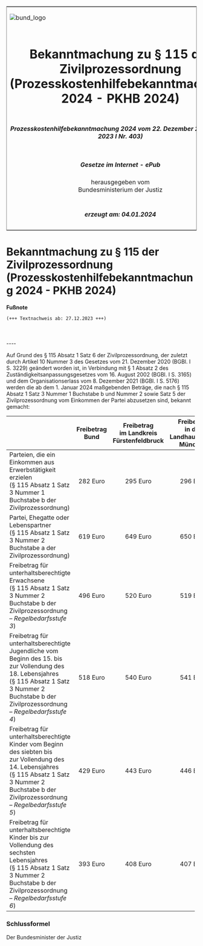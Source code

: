 <span id="DECKBLATT.html"></span>

<table border="0" frame="border" width="100%">

<tr valign="top">

<td align="left">

![bund\_logo](BfJ_2021_Web_de_de.gif)

</td>

<td align="right">

 

</td>

</tr>

<tr align="center" valign="middle">

<td colspan="2">

# Bekanntmachung zu § 115 der Zivilprozessordnung (Prozesskostenhilfebekanntmachung 2024 - PKHB 2024)

</td>

</tr>

<tr align="center" valign="middle">

<td colspan="2">

##### Prozesskostenhilfebekanntmachung 2024 vom 22. Dezember 2023 (BGBl. 2023 I Nr. 403)

</td>

</tr>

<tr align="center" valign="middle">

<td colspan="2">

  
  

##### Gesetze im Internet - ePub  
  
herausgegeben vom  
Bundesministerium der Justiz

</td>

</tr>

<tr align="center" valign="bottom">

<td colspan="2">

  
  

##### erzeugt am: 04.01.2024

</td>

</tr>

</table>

<span id="BJNR1930A0023.html"></span>

# Bekanntmachung zu § 115 der Zivilprozessordnung (Prozesskostenhilfebekanntmachung 2024 - PKHB 2024)

<div>

  
**Fußnote**

<div class="jnhtml">

<div>

<div class="jurAbsatz">

  

``` 
(+++ Textnachweis ab: 27.12.2023 +++)

 
```

</div>

</div>

</div>

</div>

<span id="BJNR1930A0023BJNE000100000.html"></span>

###   
\----

<div>

<div class="jnhtml">

<div>

<div class="jurAbsatz">

Auf Grund des § 115 Absatz 1 Satz 6 der Zivilprozessordnung, der zuletzt
durch Artikel 10 Nummer 3 des Gesetzes vom 21. Dezember 2020 (BGBl. I S.
3229) geändert worden ist, in Verbindung mit § 1 Absatz 2 des
Zuständigkeitsanpassungsgesetzes vom 16. August 2002 (BGBl. I S. 3165)
und dem Organisationserlass vom 8. Dezember 2021 (BGBl. I S. 5176)
werden die ab dem 1. Januar 2024 maßgebenden Beträge, die nach § 115
Absatz 1 Satz 3 Nummer 1 Buchstabe b und Nummer 2 sowie Satz 5 der
Zivilprozessordnung vom Einkommen der Partei abzusetzen sind, bekannt
gemacht:

</div>

<table style="width:99%;">
<colgroup>
<col style="width: 39%" />
<col style="width: 12%" />
<col style="width: 12%" />
<col style="width: 12%" />
<col style="width: 12%" />
<col style="width: 12%" />
</colgroup>
<thead>
<tr class="header">
<th style="text-align: left;"> </th>
<th style="text-align: center;">Freibetrag<br />
Bund</th>
<th style="text-align: center;">Freibetrag<br />
im Landkreis<br />
Fürstenfeldbruck</th>
<th style="text-align: center;">Freibetrag<br />
in der<br />
Landhauptstadt<br />
München</th>
<th style="text-align: center;">Freibetrag<br />
im Landkreis<br />
München</th>
<th style="text-align: center;">Freibetrag<br />
im Landkreis<br />
Starnberg</th>
</tr>
</thead>
<tbody>
<tr class="odd">
<td style="text-align: left;">Parteien, die ein Einkommen aus<br />
Erwerbstätigkeit erzielen<br />
(§ 115 Absatz 1 Satz 3 Nummer 1<br />
Buchstabe b der Zivilprozessordnung)</td>
<td style="text-align: center;">282 Euro</td>
<td style="text-align: center;">295 Euro</td>
<td style="text-align: center;">296 Euro</td>
<td style="text-align: center;">290 Euro</td>
<td style="text-align: center;">297 Euro</td>
</tr>
<tr class="even">
<td style="text-align: left;">Partei, Ehegatte oder Lebenspartner<br />
(§ 115 Absatz 1 Satz 3 Nummer 2<br />
Buchstabe a der Zivilprozessordnung)</td>
<td style="text-align: center;">619 Euro</td>
<td style="text-align: center;">649 Euro</td>
<td style="text-align: center;">650 Euro</td>
<td style="text-align: center;">637 Euro</td>
<td style="text-align: center;">652 Euro</td>
</tr>
<tr class="odd">
<td style="text-align: left;">Freibetrag für unterhaltsberechtigte<br />
Erwachsene<br />
(§ 115 Absatz 1 Satz 3 Nummer 2<br />
Buchstabe b der Zivilprozessordnung – <span style="font-style:italic;">Regelbedarfsstufe 3</span>)</td>
<td style="text-align: center;">496 Euro</td>
<td style="text-align: center;">520 Euro</td>
<td style="text-align: center;">519 Euro</td>
<td style="text-align: center;">510 Euro</td>
<td style="text-align: center;">523 Euro</td>
</tr>
<tr class="even">
<td style="text-align: left;">Freibetrag für unterhaltsberechtigte<br />
Jugendliche vom Beginn des 15. bis<br />
zur Vollendung des 18. Lebensjahres<br />
(§ 115 Absatz 1 Satz 3 Nummer 2<br />
Buchstabe b der Zivilprozessordnung – <span style="font-style:italic;">Regelbedarfsstufe 4</span>)</td>
<td style="text-align: center;">518 Euro</td>
<td style="text-align: center;">540 Euro</td>
<td style="text-align: center;">541 Euro</td>
<td style="text-align: center;">534 Euro</td>
<td style="text-align: center;">543 Euro</td>
</tr>
<tr class="odd">
<td style="text-align: left;">Freibetrag für unterhaltsberechtigte<br />
Kinder vom Beginn des siebten bis<br />
zur Vollendung des 14. Lebensjahres<br />
(§ 115 Absatz 1 Satz 3 Nummer 2<br />
Buchstabe b der Zivilprozessordnung – <span style="font-style:italic;">Regelbedarfsstufe 5</span>)</td>
<td style="text-align: center;">429 Euro</td>
<td style="text-align: center;">443 Euro</td>
<td style="text-align: center;">446 Euro</td>
<td style="text-align: center;">441 Euro</td>
<td style="text-align: center;">446 Euro</td>
</tr>
<tr class="even">
<td style="text-align: left;">Freibetrag für unterhaltsberechtigte<br />
Kinder bis zur Vollendung des<br />
sechsten Lebensjahres<br />
(§ 115 Absatz 1 Satz 3 Nummer 2<br />
Buchstabe b der Zivilprozessordnung – <span style="font-style:italic;">Regelbedarfsstufe 6</span>)</td>
<td style="text-align: center;">393 Euro</td>
<td style="text-align: center;">408 Euro</td>
<td style="text-align: center;">407 Euro</td>
<td style="text-align: center;">404 Euro</td>
<td style="text-align: center;">409 Euro</td>
</tr>
</tbody>
</table>

</div>

</div>

</div>

<span id="BJNR1930A0023BJNE000200000.html"></span>

### Schlussformel  

<div>

<div class="jnhtml">

<div>

<div class="jurAbsatz">

<span class="SP">Der Bundesminister der Justiz</span>

</div>

</div>

</div>

</div>
